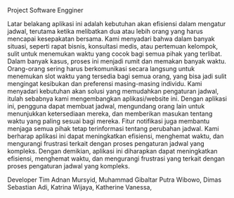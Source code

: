 Project Software Engginer 


Latar belakang aplikasi ini adalah kebutuhan akan efisiensi dalam mengatur jadwal, terutama ketika
melibatkan dua atau lebih orang yang harus mencapai kesepakatan bersama. Kami menyadari bahwa dalam
banyak situasi, seperti rapat bisnis, konsultasi medis, atau pertemuan kelompok, sulit untuk menemukan waktu
yang cocok bagi semua pihak yang terlibat. Dalam banyak kasus, proses ini menjadi rumit dan memakan banyak
waktu. Orang-orang sering harus berkomunikasi secara langsung untuk menemukan slot waktu yang tersedia bagi
semua orang, yang bisa jadi sulit mengingat kesibukan dan preferensi masing-masing individu.
Kami menyadari kebutuhan akan solusi yang memudahkan pengaturan jadwal,
itulah sebabnya kami mengembangkan aplikasi/website ini. Dengan aplikasi ini,
pengguna dapat membuat jadwal, mengundang orang lain untuk menunjukkan
ketersediaan mereka, dan memberikan masukan tentang waktu yang paling
sesuai bagi mereka. Fitur notifikasi juga membantu menjaga semua pihak tetap
terinformasi tentang perubahan jadwal. Kami berharap aplikasi ini dapat meningkatkan
efisiensi, menghemat waktu, dan mengurangi frustrasi terkait dengan proses
pengaturan jadwal yang kompleks.
Dengan demikian, aplikasi ini diharapkan dapat meningkatkan efisiensi,
menghemat waktu, dan mengurangi frustrasi yang terkait dengan proses
pengaturan jadwal yang kompleks.

Developer Tim
Adnan Mursyid,
Muhammad Gibaltar Putra Wibowo,
Dimas Sebastian Adi,
Katrina Wijaya,
Katherine Vanessa,
